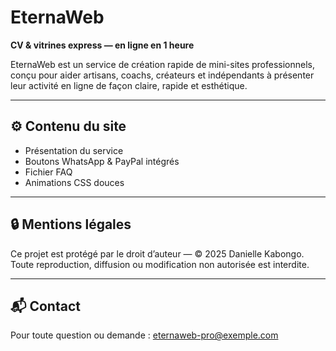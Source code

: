 # EternaWeb

**CV & vitrines express — en ligne en 1 heure**

EternaWeb est un service de création rapide de mini-sites professionnels, conçu pour aider artisans, coachs, créateurs et indépendants à présenter leur activité en ligne de façon claire, rapide et esthétique.

---

## ⚙️ Contenu du site
- Présentation du service
- Boutons WhatsApp & PayPal intégrés
- Fichier FAQ
- Animations CSS douces

---

## 🔒 Mentions légales
Ce projet est protégé par le droit d’auteur — © 2025 Danielle Kabongo.  
Toute reproduction, diffusion ou modification non autorisée est interdite.

---

## 📬 Contact
Pour toute question ou demande : [eternaweb-pro@exemple.com](mailto:eternaweb-pro@exemple.com)
